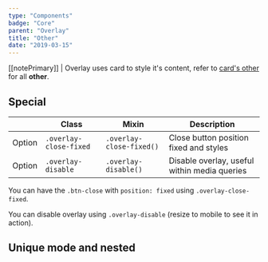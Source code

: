 ```yaml
---
type: "Components"
badge: "Core"
parent: "Overlay"
title: "Other"
date: "2019-03-15"
---
```


[[notePrimary]]
| Overlay uses card to style it's content, refer to [card's other](/components/card/other) for all **other**.

## Special

<div class="table-scroll">

|                         | Class                                     | Mixin                         | Description                   |
| ----------------------- | ----------------------------------------- | ----------------------------- | ----------------------------- |
| Option                  | `.overlay-close-fixed`                | `.overlay-close-fixed()`        | Close button position fixed and styles            |
| Option                  | `.overlay-disable`                | `.overlay-disable()`        | Disable overlay, useful within media queries            |

</div>

You can have the `.btn-close` with `position: fixed` using `.overlay-close-fixed`.

<demo>
  <demovanilla src="vanilla/components/overlay/close-fixed">
  </demovanilla>
</demo>

You can disable overlay using `.overlay-disable` (resize to mobile to see it in action).

<demo>
  <demovanilla src="vanilla/components/overlay/disable">
  </demovanilla>
</demo>

## Unique mode and nested

<demo>
  <demovanilla src="vanilla/components/overlay/nested">
  </demovanilla>
</demo>
